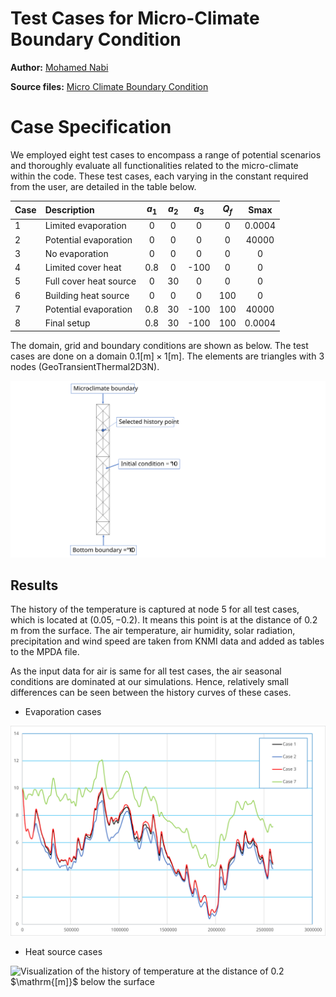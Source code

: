 # Test Cases for Micro-Climate Boundary Condition

**Author:** [Mohamed Nabi](https://github.com/mnabideltares)

**Source files:** [Micro Climate Boundary Condition](https://github.com/KratosMultiphysics/Kratos/tree/master/applications/GeoMechanicsApplication/tests/test_thermal_element/test_micro_climate)
#
# Case Specification
We employed eight test cases to encompass a range of potential scenarios and thoroughly evaluate all functionalities related to the micro-climate within the code. These test cases, each varying in the constant required from the user, are detailed in the table below.

| Case | Description            | $a_1$  | $a_2$  | $a_3$ | $Q_f$ | Smax   |
|------|:-----------------------|:------:|:------:|:-----:|:-----:|:------:|
| 1    | Limited evaporation    | 0      | 0      | 0     | 0     | 0.0004 |
| 2    | Potential evaporation  | 0      | 0      | 0     | 0     | 40000  |
| 3    | No evaporation         | 0      | 0      | 0     | 0     | 0      |
| 4    | Limited cover heat     | 0.8    | 0      | -100  | 0     | 0      |
| 5    | Full cover heat source | 0      | 30     | 0     | 0     | 0      |
| 6    | Building heat source   | 0      | 0      | 0     | 100   | 0      |
| 7    | Potential evaporation  | 0.8    | 30     | -100  | 100   | 40000  |
| 8    | Final setup            | 0.8    | 30     | -100  | 100   | 0.0004 |

The domain, grid and boundary conditions are shown as below. The test cases are done on a domain $0.1 \mathrm{[m]} \times 1 \mathrm{[m]}$. The elements are triangles with 3 nodes (GeoTransientThermal2D3N).

<img src="../documentation_data/test_micro_climate_boundary_condition.svg" alt="Visualization of the domain, grid and the boundary conditions" title="Visualization of the boundary conditions" width="900">

## Results
The history of the temperature is captured at node 5 for all test cases, which is located at $\left(0.05, -0.2 \right)$. It means this point is at the distance of 0.2 m from the surface. The air temperature, air humidity, solar radiation, precipitation and wind speed are taken from KNMI data and added as tables to the MPDA file.

As the input data for air is same for all test cases, the air seasonal conditions are dominated at our simulations. Hence, relatively small differences can be seen between the history curves of these cases.


* Evaporation cases 
<img src="../documentation_data/test_micro_climate_evaporation_history.svg" alt="Visualization of the history of temperature at the distance of 0.2 $\mathrm{[m]}$ below the surface" title="Visualization of the history" width="900">

* Heat source cases
<img src="../documentation_data/test_micro_climate_heatsouce_history.svg" alt="Visualization of the history of temperature at the distance of 0.2 $\mathrm{[m]}$ below the surface" title="Visualization of the history" width="900">

